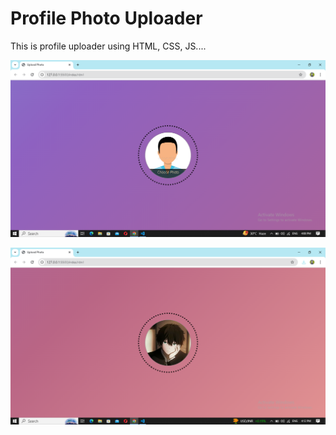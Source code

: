 # Profile Photo Uploader

This is profile uploader using HTML, CSS, JS....

![image alt](https://github.com/lakshyasharma26/profile-uploader/blob/9858518d49e6d7de8bd5712929b16c102b3bd069/Demo/home.png)

![image alt](https://github.com/lakshyasharma26/profile-uploader/blob/2504415a8e56e0eca84d00b61b4f45d870c72579/Demo/profile1.png)


